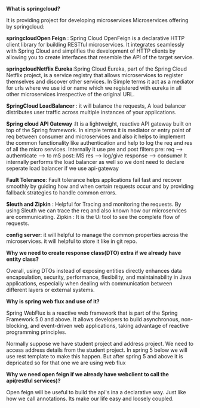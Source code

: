 **What is springcloud?**

It is providing project for developing microservices
Microservices offering by springcloud:

**springcloudOpen Feign** : Spring Cloud OpenFeign is a declarative HTTP client library for building RESTful microservices. It integrates seamlessly with Spring Cloud and simplifies the development of HTTP clients by allowing you to create interfaces that resemble the API of the target service.

**springcloudNetflix Eureka**:Spring Cloud Eureka, part of the Spring Cloud Netflix project, is a service registry that allows microservices to register themselves and discover other services.
In Simple terms it act as a mediator for urls where we use id or name which we registered with eureka in all other microservices irrespective of the original URL.

**SpringCloud LoadBalancer** : it will balance the requests, A load balancer distributes user traffic across multiple instances of your applications.

**Spring cloud API Gateway** :It is a lightweight, reactive API gateway built on top of the Spring framework.
In simple terms it is mediator or entry point of req between consumer and microservices and also it helps to implement the common functionality like authentication and help to log the req and res of all the micro services.
Internally it use pre and post filters
pre: req --> authenticate --> to mS
post: MS res --> log/give response --> consumer
It internally performs the load balancer as well so we dont need to declare seperate load balancer if we use api-gateway

**Fault Tolerance**:  Fault tolerance helps applications fail fast and recover smoothly by guiding how and when certain requests occur and by providing fallback strategies to handle common errors.

**Sleuth and Zipkin** : Helpful for Tracing and monitoring the requests.
By using Sleuth we can trace the req and also known how our microservices are communicating.
Zipkin : It is the Ui tool to see the complete flow of requests.

**config server**: it will helpful to manage the common properties across the microservices.
it will helpful to store it like in git repo.

**Why we need to create response class(DTO) extra if we already have entity class?**


Overall, using DTOs instead of exposing entities directly enhances data encapsulation, security, performance, flexibility, and maintainability in Java applications, especially when dealing with communication between different layers or external systems.

**Why is spring web flux and use of it?**

Spring WebFlux is a reactive web framework that is part of the Spring Framework 5.0 and above. It allows developers to build asynchronous, non-blocking, and event-driven web applications, taking advantage of reactive programming principles.

Normally suppose we have student project and address project. We need to access address details from the student project. In spring 5 below we will use rest template to make this happen. But after spring 5 and above it is depricated so for that one we are using web flux

**Why we need open feign if we already have webclient to call the api(restful services)?**

Open feign will be useful to build the api's ina a declarative way. Just like how we call annotations. Its make our life easy and loosely coupled.


